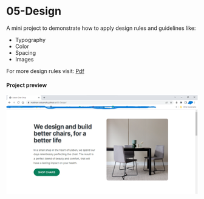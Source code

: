# 05-Design

A mini project to demonstrate how to apply design rules and guidelines like:
<ul>
  <li>Typography</li>
  <li>Color</li>
  <li>Spacing</li>
  <li>Images</li>
</ul>
For more design rules visit: <a href="https://drive.google.com/file/d/1GtkyIvVFTg59LB26zUjNPTuDYpWSmoWQ/view?usp=sharing">Pdf</a>

#### Project preview
[![Lisbon Char Shop](https://github.com/Matthew-Oduamafu/05-Design/blob/master/designs.png?raw=true)](https://matthew-oduamafu.github.io/05-Design/)
